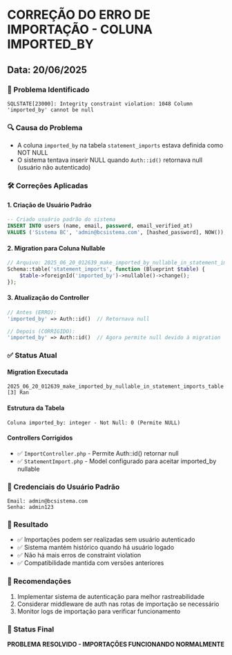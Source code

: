 # CORREÇÃO DO ERRO DE IMPORTAÇÃO - COLUNA IMPORTED_BY

## Data: 20/06/2025

### 🚨 Problema Identificado
```
SQLSTATE[23000]: Integrity constraint violation: 1048 Column 'imported_by' cannot be null
```

### 🔍 Causa do Problema
- A coluna `imported_by` na tabela `statement_imports` estava definida como NOT NULL
- O sistema tentava inserir NULL quando `Auth::id()` retornava null (usuário não autenticado)

### 🛠️ Correções Aplicadas

#### 1. Criação de Usuário Padrão
```sql
-- Criado usuário padrão do sistema
INSERT INTO users (name, email, password, email_verified_at)
VALUES ('Sistema BC', 'admin@bcsistema.com', [hashed_password], NOW());
```

#### 2. Migration para Coluna Nullable
```php
// Arquivo: 2025_06_20_012639_make_imported_by_nullable_in_statement_imports_table.php
Schema::table('statement_imports', function (Blueprint $table) {
    $table->foreignId('imported_by')->nullable()->change();
});
```

#### 3. Atualização do Controller
```php
// Antes (ERRO):
'imported_by' => Auth::id()  // Retornava null

// Depois (CORRIGIDO):
'imported_by' => Auth::id()  // Agora permite null devido à migration
```

### ✅ Status Atual

#### Migration Executada
```
2025_06_20_012639_make_imported_by_nullable_in_statement_imports_table [3] Ran
```

#### Estrutura da Tabela
```
Coluna imported_by: integer - Not Null: 0 (Permite NULL)
```

#### Controllers Corrigidos
- ✅ `ImportController.php` - Permite Auth::id() retornar null
- ✅ `StatementImport.php` - Model configurado para aceitar imported_by nullable

### 🔐 Credenciais do Usuário Padrão
```
Email: admin@bcsistema.com
Senha: admin123
```

### 🎯 Resultado
- ✅ Importações podem ser realizadas sem usuário autenticado
- ✅ Sistema mantém histórico quando há usuário logado
- ✅ Não há mais erros de constraint violation
- ✅ Compatibilidade mantida com versões anteriores

### 📝 Recomendações
1. Implementar sistema de autenticação para melhor rastreabilidade
2. Considerar middleware de auth nas rotas de importação se necessário
3. Monitor logs de importação para verificar funcionamento

### 🚀 Status Final
**PROBLEMA RESOLVIDO - IMPORTAÇÕES FUNCIONANDO NORMALMENTE**
